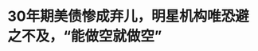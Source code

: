 <!DOCTYPE html>
<html lang="zh-CN">

<head>
    
<title>30年期美债惨成弃儿，明星机构唯恐避之不及，“能做空就做空”_腾讯新闻</title>
<meta name="keywords" content="美国_财经,美债,美国经济,长期债券,美国财政部,做空,美国政府,债务">
<meta name="description" content="媒体报道，由于担忧美国不断膨胀的联邦预算赤字和债务负担，由“新债王”冈拉克（Jeffrey Gundlach）领导的DoubleLine Capital，与PIMCO（太平洋投资管理公司）和TCW集团等多家机构，正在避开期限最长的美国国债，转而选择短期债券。因为短期债券的利率风险较低，同时也能提供不错的收益。这种组合调整在今年效果显著。随着...">
<meta name="author" content="腾讯网">
<meta name="copyright" content="Copyright 1998 - 2025 Tencent. All Rights Reserved">
<meta property="og:type" content="news" />

<meta property="og:title" content="30年期美债惨成弃儿，明星机构唯恐避之不及，“能做空就做空”_腾讯新闻" />
<meta property="og:description" content="媒体报道，由于担忧美国不断膨胀的联邦预算赤字和债务负担，由“新债王”冈拉克（Jeffrey Gundlach）领导的DoubleLine Capital，与PIMCO（太平洋投资管理公司）和TCW集团等多家机构，正在避开期限最长的美国国债，转而选择短期债券。因为短期债券的利率风险较低，同时也能提供不错的收益。这种组合调整在今年效果显著。随着..." />
<meta property="og:url" content="https://news.qq.com/rain/a/20250603A015NV00" />
<meta property="og:image" content="https://inews.gtimg.com/news_ls/OAA8LyqaVqutvN7HMs9WdDsvrkfclId-FrT_D-zPF6otcAA_640330/0" />
<meta property="article:author" content="华尔街见闻" />
<meta property="article:published_time" content="2025-06-03 03:02:08" />
<meta property="category" content="finance" />

<meta name="baidu-site-verification" content="jJeIJ5X7pP" />
    <meta charset="utf-8" />
<meta http-equiv="X-UA-Compatible" content="IE=Edge" />
<meta name="viewport" content="width=device-width, initial-scale=1, shrink-to-fit=no" />
<link rel="dns-prefetch" href="mat1.gtimg.com">
<link rel="dns-prefetch" href="i.news.qq.com">
<link rel="shortcut icon" href="https://mat1.gtimg.com/qqcdn/qqindex2021/favicon.ico">
<script nomodule="true" src="https://mat1.gtimg.com/qqcdn/qqindex2021/common-static/20240515201444/core3-37-1.min.js"></script>
<script>
  try {
    if (!window.IntersectionObserver) {
      var observerScript = document.createElement('script');
      observerScript.src = "https://mat1.gtimg.com/qqcdn/qqindex2021/common-static/20241024141058/intersection-observer-polyfill.js";
      document.head.appendChild(observerScript);
    }
  } catch (error) {}
</script>

<script>
  try {
    if (!Element.prototype.scrollTo) {
      var scrollScript = document.createElement('script');
      scrollScript.src = "https://mat1.gtimg.com/qqcdn/qqindex2021/common-static/20241025153001/scroll-behavior-polyfill.js";
      document.head.appendChild(scrollScript);
    }
  } catch (error) {}
</script>
<script>
  try {
    if ('scrollRestoration' in window.history) {
      window.history.scrollRestoration = 'manual';
    }
    window.isPcClient = Boolean(window.electron) && (
      window.navigator.userAgent.indexOf('pc-client') > 0 ||
      window.navigator.userAgent.indexOf('TencentNews') > 0
    );
  } catch {}
</script>
<script>
  try {
    if (window.isPcClient) {
      var bodyStyle = document.createElement('style');
      bodyStyle.innerText = 'body{ zoom: 0.95 }';
      document.head.appendChild(bodyStyle);
    }
  } catch {}
</script>
<script>
  window.DATA = {"url":"https://view.inews.qq.com/a/20250603A015NV00","article_id":"20250603A015NV00","article_type":"0","title":"30年期美债惨成弃儿，明星机构唯恐避之不及，“能做空就做空”","desc":"媒体报道，由于担忧美国不断膨胀的联邦预算赤字和债务负担，由“新债王”冈拉克（Jeffrey Gundlach）领导的DoubleLine Capital，与PIMCO（太平洋投资管理公司）和TCW集团等多家机构，正在避开期限最长的美国国债，转而选择短期债券。因为短期债券的利率风险较低，同时也能提供不错的收益。这种组合调整在今年效果显著。随着...","iNewsRecommendLevel":1,"abstract":"媒体报道，由于担忧美国不断膨胀的联邦预算赤字和债务负担，由“新债王”冈拉克（Jeffrey Gundlach）领导的DoubleLine Capital，与PIMCO（太平洋投资管理公司）和TCW集团等多家机构，正在避开期限最长的美国国债，转而选择短期债券。因为短期债券的利率风险较低，同时也能提供不错的收益。这种组合调整在今年效果显著。随着...","catalog1":"finance","ad_channel_sign":"finance","introduction":"","media":"华尔街见闻","media_id":"1355","pubtime":"2025-06-03 03:02:08","comment_id":"8416914193","political":0,"cmsId":"20250603A015NV00","cms_id":"20250603A015NV00","closeAllAd":0,"closeAllFavorite":false,"originContent":{"directory":{"ai_list":null,"enable":1,"list":[{"desc":"“我们能做空的就做空”","link":"HPOS_0","sub_list":null},{"desc":"美财政部：保持稳定拍卖计划","link":"HPOS_1","sub_list":null},{"desc":"部分投资者“趁跌买入” 但机构态度谨慎","link":"HPOS_2","sub_list":null},{"desc":"20年期、30年期美债收益率短暂倒挂","link":"HPOS_3","sub_list":null}]},"key_points_show":["由于担忧美国联邦预算赤字和债务负担，多家机构如DoubleLine Capital、PIMCO和TCW集团避开期限最长的美国国债，转而选择短期债券。","今年以来，30年期美债表现尤为疲软，收益率不断上升，而2年期、5年期和10年期的收益率却在下降。","美国财政部发言人表示，各期限美债的拍卖需求都很强劲，美国政府将继续遵循“定期和可预测”的债务发行政策。","然而，部分投资者认为30年期美债的收益率溢价仍不够高，希望进一步上升才愿意入场。","与此同时，20年期和30年期美债收益率短暂倒挂，引发对长期国债市场前景的担忧。"],"text":"\u003cdiv class=\"rich_media_content\"\u003e\u003cp\u003e媒体报道，由于担忧美国不断膨胀的联邦预算赤字和债务负担，由“新债王”冈拉克（Jeffrey Gundlach）领导的DoubleLine Capital，与PIMCO（太平洋投资管理公司）和TCW集团等多家机构，正在避开期限最长的美国国债，转而选择短期债券。因为短期债券的利率风险较低，同时也能提供不错的收益。\u003c!--MID_AD_0--\u003e\u003c!--EOP_0--\u003e\u003c/p\u003e\u003c!--MID_ARTICLE_AD_0--\u003e\u003c!--PARAGRAPH_0--\u003e\u003cp\u003e这种组合调整在今年效果显著。随着美国政府支出的增加，市场对长期债券的信心下降，这一趋势不只出现在美国，也出现在日本和英国。上个月，美国还失去了来自\u003c!--SECURE_LINK_BEGIN_0--\u003e穆迪\u003c!--SECURE_LINK_END_0--\u003e评级的最高信用评分。\u003c/p\u003e\u003cp\u003e今年以来，30年期美债表现尤为疲软，收益率不断上升，而2年期、5年期和10年期的收益率却在下降。\u003c/p\u003e\u003cp\u003e\u003cstrong\u003e分析认为，这种背离情况非常罕见，上一次全年出现还是在2001年，这种情况显示，投资者要求获得更高的补偿，才愿意把钱借给美国政府这么长时间。由于抛售严重，市场甚至开始猜测美国财政部可能会减少或暂停30年期美债发行。\u003c/strong\u003e\u003c/p\u003e\u003ch2\u003e\u003c!--HPOS_0--\u003e“我们能做空的就做空”\u003c/h2\u003e\u003cp\u003eDoubleLine的投资组合经理坎贝尔（Bill Campbell）表示：\u003c/p\u003e\u003cblockquote\u003e\u003cp\u003e“我们能做空的地方就做空，我们在做‘陡峭化’交易。”\u003c/p\u003e\u003cp\u003e“但在那些只能做多的策略中，我们基本就是不买，转向配置收益率曲线中段的债券。”\u003c/p\u003e\u003c/blockquote\u003e\u003cp\u003e根据该公司数据，截至3月，DoubleLine管理的资产约为930亿美元。\u003c/p\u003e\u003cp\u003e美国财政部一直在努力保持债务发行计划的稳定，因此华尔街关于减少30年期债券拍卖的讨论变得非常不寻常。\u003c/p\u003e\u003cp\u003e\u003c!--SECURE_LINK_BEGIN_1--\u003e摩根大通\u003c!--SECURE_LINK_END_1--\u003e资产管理的全球固定收益主管米歇尔（Bob Michele）上周表示，长期美债现在的交易情况已经不像华尔街一贯认为的“无风险资产”。他认为，美国财政部真的有可能减少或取消30年期美债的发行。\u003c/p\u003e\u003cp\u003eTD策略师在上周的一份报告中表示，美国财政部最早可能会在8月的再融资公告中暗示缩减长期债券的发行。\u003c/p\u003e\u003ch2\u003e\u003c!--HPOS_1--\u003e美财政部：保持稳定拍卖计划\u003c/h2\u003e\u003cp\u003e美国财政部一位发言人则表示，各期限美债的拍卖需求都很强劲，美国政府将继续遵循“定期和可预测”的债务发行政策。在4月30日的声明中，美国财政部承诺在“未来几个季度内”维持包括长期债券在内的拍卖规模不变。\u003c/p\u003e\u003cp\u003e自1月上任以来，美国财政部长贝森特（Scott Bessent）多次表示，他有信心在他的任期内债市将回暖，尤其是10年期基准收益率将回落。他说，自己正在推进控制赤字和刺激增长的计划，这些措施将有助于美国的债务负担变得更可控，也会提振对美债的需求。他还表示，白宫正推动放松银行购买美债的监管，这可能进一步带来新增需求。\u003c!--MID_AD_1--\u003e\u003c!--EOP_1--\u003e\u003c/p\u003e\u003c!--MID_ARTICLE_AD_1--\u003e\u003c!--PARAGRAPH_1--\u003e\u003cp\u003e下一次30年期国债拍卖将于6月12日举行，分析认为，这将成为一个关键测试。日本上个月的拍卖向市场传递了不安信号。一批40年期日本国债的认购为去年7月以来最弱，这也让当地官员面临更大压力，可能减少该类长期债券的发行。\u003c/p\u003e\u003cp\u003e特朗普的关税政策引发了通胀担忧，在他上任不久就导致了长期美债的表现不佳。美联储官员表示，他们预计这些关税会拖累经济增长，并推高通胀。最近，穆迪的信用评级下调又把焦点拉回财政前景，还有美国国会正在讨论的税改法案，根据“负责任联邦预算委员会”的估算，该法案将在未来10年让赤字增加约3.3万亿美元。\u003c!--MID_AD_2--\u003e\u003c!--EOP_2--\u003e\u003c/p\u003e\u003c!--MID_ARTICLE_AD_2--\u003e\u003c!--PARAGRAPH_2--\u003e\u003cp\u003e投资者担心美国政府将不得不增加发债以弥补赤字，这也推动30年期美债收益率在上个月达到5.15%，接近2007年以来的高点。同时，30年期与5年期美债的收益率利差突破1个百分点，为2021年以来首次。\u003c/p\u003e\u003ch2\u003e\u003c!--HPOS_2--\u003e部分投资者“趁跌买入” 但机构态度谨慎\u003c/h2\u003e\u003cp\u003e当长期美债价格大跌时，一些交易者看到了机会。5月底，有资金大量流入跟踪30年期美债的ETF产品，在收益率从高位回落后获得了回报。\u003c/p\u003e\u003cp\u003e不过，财政状况的不确定性是PIMCO在去年底开始对30年期美债持谨慎态度的原因，而现在他们仍然低配这一期限的美债。\u003c/p\u003e\u003cp\u003ePIMCO核心策略首席投资官米塔尔（Mohit Mittal）表示，目前公司更青睐收益率曲线中5年到10年期限的美债，同时也在关注非美国债券。\u003c/p\u003e\u003cblockquote\u003e\u003cp\u003e“如果债市真的反弹，在我们看来，主要会由5年到10年期带动。长期债券的作用可能会小一些。”\u003c/p\u003e\u003c/blockquote\u003e\u003cp\u003e上周的拍卖结果也验证了这一看法。2年期、5年期和7年期美债的销售情况都不错。而上个月的30年期美债拍卖则稍微逊于预期。\u003c/p\u003e\u003cp\u003e展望未来，投资者认为，如果新的预算协议在2026年前刺激经济和通胀，同时美国债务总额也将继续上升，长债市场将面临更大风险。根据美国国会预算办公室的预测，到2035年，美国债务与\u003c!--VERTICAL_CARD_BEGIN_0--\u003eGDP\u003c!--VERTICAL_CARD_END_0--\u003e的比率将升至118%，超过1946年创下的106%的历史高点。\u003c!--MID_AD_3--\u003e\u003c!--EOP_3--\u003e\u003c/p\u003e\u003c!--MID_ARTICLE_AD_3--\u003e\u003c!--PARAGRAPH_3--\u003e\u003cp\u003e在这种背景下，一些资产管理人希望30年期国债的收益率溢价能更高一些，才愿意入场。例如，目前30年期国债对10年期的利差大致处于长期平均水平，即约0.5个百分点。\u003c/p\u003e\u003cp\u003e但对于TCW全球利率联席主管帕顿（Jamie Patton）来说，这个利差还不够吸引她买入长期国债。她表示，目前公司超配的是2年和5年期国债，并预计收益率曲线还会进一步变陡。\u003c/p\u003e\u003cblockquote\u003e\u003cp\u003e“我们不会因为30年期收益率到了5%就买。我们看的是整个收益率曲线，这个位置其实还算贵。”\u003c/p\u003e\u003c/blockquote\u003e\u003ch2\u003e\u003c!--HPOS_3--\u003e20年期、30年期美债收益率短暂倒挂\u003c/h2\u003e\u003cp\u003e在周一早上短暂的一刻，20年期美国国债的收益率一度出现近四年来最大幅度的倒挂，短暂低于30年期美债不到1个基点。\u003c/p\u003e\u003cp\u003e到了纽约中午时分，20年期美债收益率上涨了大约5个基点，回到约4.99%左右，与30年期美债的收益率几乎持平。分析认为，此前的这种变化，是过去几个月更广泛的收益率曲线“陡峭化”趋势的一部分。由于投资者更倾向于持有期限较短的债券，因此对长期债务要求更高的回报，使得20年期美债在一定程度上比30年期更具吸引力。\u003c!--MID_AD_4--\u003e\u003c!--EOP_4--\u003e\u003c/p\u003e\u003c!--MID_ARTICLE_AD_4--\u003e\u003c!--PARAGRAPH_4--\u003e\u003cp\u003eTD证券美国利率主管根纳季·戈德堡（Gennadiy Goldberg）表示：\u003c/p\u003e\u003cblockquote\u003e\u003cp\u003e“这很可能是长期国债表现不佳的结果，其原因在于期限溢价上升，以及市场预期外国投资者正在退出。”\u003c/p\u003e\u003c/blockquote\u003e\u003cp\u003e自五年前美国政府恢复发行20年期美债以来，该期限一直被认为是“最不受欢迎的美债”。此前，美国财政部曾在三十多年前停止发行这一期限。\u003c/p\u003e\u003cp\u003e为缓解压力，美国财政部已将20年期国债的季度发行规模从2021年峰值时的750亿美元下调至现在的420亿美元。\u003c/p\u003e\u003cp\u003e尽管如此，是否应该继续发行20年期国债的问题仍存在争议。特朗普政府第一任期内重新推出该品种的前财政部长姆努钦（Steven Mnuchin）在去年表示，应该停止发行20年期国债，以减少纳税人的成本，因为这种债券的发行成本相对较高。\u003c/p\u003e\u003cdiv powered-by=\"qqnews_ex-editor\"\u003e\u003c/div\u003e\u003cstyle\u003e.rich_media_content{--news-tabel-th-night-color: #444444;--news-font-day-color: #333;--news-font-night-color: #d9d9d9;--news-bottom-distance: 22px}.rich_media_content p:not([data-exeditor-arbitrary-box=image-box]){letter-spacing:.5px;line-height:30px;margin-bottom:var(--news-bottom-distance);word-wrap:break-word}.rich_media_content{color:var(--news-font-day-color);font-size:18px}@media(prefers-color-scheme:dark){body:not([data-weui-theme=light]):not([dark-mode-disable=true]) .rich_media_content p:not([data-exeditor-arbitrary-box=image-box]){letter-spacing:.5px;line-height:30px;margin-bottom:var(--news-bottom-distance);word-wrap:break-word}body:not([data-weui-theme=light]):not([dark-mode-disable=true]) .rich_media_content{color:var(--news-font-night-color)}}.data_color_scheme_dark .rich_media_content p:not([data-exeditor-arbitrary-box=image-box]){letter-spacing:.5px;line-height:30px;margin-bottom:var(--news-bottom-distance);word-wrap:break-word}.data_color_scheme_dark .rich_media_content{color:var(--news-font-night-color)}.data_color_scheme_dark .rich_media_content{font-size:18px}.rich_media_content p[data-exeditor-arbitrary-box=image-box]{margin-bottom:11px}.rich_media_content\u003ediv:not(.qnt-video),.rich_media_content\u003esection{margin-bottom:var(--news-bottom-distance)}.rich_media_content hr{margin-bottom:var(--news-bottom-distance)}.rich_media_content .link_list{margin:0;margin-top:20px;min-height:0!important}.rich_media_content blockquote{background:#f9f9f9;border-left:6px solid #ccc;margin:1.5em 10px;padding:.5em 10px}.rich_media_content blockquote p{margin-bottom:0!important}.data_color_scheme_dark .rich_media_content blockquote{background:#323232}@media(prefers-color-scheme:dark){body:not([data-weui-theme=light]):not([dark-mode-disable=true]) .rich_media_content blockquote{background:#323232}}.rich_media_content ol[data-ex-list]{--ol-start: 1;--ol-list-style-type: decimal;list-style-type:none;counter-reset:olCounter calc(var(--ol-start,1) - 1);position:relative}.rich_media_content ol[data-ex-list]\u003eli\u003e:first-child::before{content:counter(olCounter,var(--ol-list-style-type)) '. ';counter-increment:olCounter;font-variant-numeric:tabular-nums;display:inline-block}.rich_media_content ul[data-ex-list]{--ul-list-style-type: circle;list-style-type:none;position:relative}.rich_media_content ul[data-ex-list].nonUnicode-list-style-type\u003eli\u003e:first-child::before{content:var(--ul-list-style-type) ' ';font-variant-numeric:tabular-nums;display:inline-block;transform:scale(0.5)}.rich_media_content ul[data-ex-list].unicode-list-style-type\u003eli\u003e:first-child::before{content:var(--ul-list-style-type) ' ';font-variant-numeric:tabular-nums;display:inline-block;transform:scale(0.8)}.rich_media_content ol:not([data-ex-list]){padding-left:revert}.rich_media_content ul:not([data-ex-list]){padding-left:revert}.rich_media_content table{display:table;border-collapse:collapse;margin-bottom:var(--news-bottom-distance)}.rich_media_content table th,.rich_media_content table td{word-wrap:break-word;border:1px solid #ddd;white-space:nowrap;padding:2px 5px}.rich_media_content table th{font-weight:700;background-color:#f0f0f0;text-align:left}.rich_media_content table p{margin-bottom:0!important}.data_color_scheme_dark .rich_media_content table th{background:var(--news-tabel-th-night-color)}@media(prefers-color-scheme:dark){body:not([data-weui-theme=light]):not([dark-mode-disable=true]) .rich_media_content table th{background:var(--news-tabel-th-night-color)}}.rich_media_content .qqnews_image_desc,.rich_media_content p[type=om-image-desc]{line-height:20px!important;text-align:center!important;font-size:14px!important;color:#666!important}.rich_media_content div[data-exeditor-arbitrary-box=wrap]:not([data-exeditor-arbitrary-box-special-style]){max-width:100%}.rich_media_content .qqnews-content{--wmfont: 0;--wmcolor: transparent;font-size:var(--wmfont);color:var(--wmcolor);line-height:var(--wmfont)!important;margin-bottom:var(--wmfont)!important}.rich_media_content .qqnews_sign_emphasis{background:#f7f7f7}.rich_media_content .qqnews_sign_emphasis ol{word-wrap:break-word;border:none;color:#5c5c5c;line-height:28px;list-style:none;margin:14px 0 6px;padding:16px 15px 4px}.rich_media_content .qqnews_sign_emphasis p{margin-bottom:12px!important}.rich_media_content .qqnews_sign_emphasis ol\u003eli\u003ep{padding-left:30px}.rich_media_content .qqnews_sign_emphasis ol\u003eli{list-style:none}.rich_media_content .qqnews_sign_emphasis ol\u003eli\u003ep:first-child::before{margin-left:-30px;content:counter(olCounter,decimal) ''!important;counter-increment:olCounter!important;font-variant-numeric:tabular-nums!important;background:#37f;border-radius:2px;color:#fff;font-size:15px;font-style:normal;text-align:center;line-height:18px;width:18px;height:18px;margin-right:12px;position:relative;top:-1px}.data_color_scheme_dark .rich_media_content .qqnews_sign_emphasis{background:#262626}.data_color_scheme_dark .rich_media_content .qqnews_sign_emphasis ol\u003eli\u003ep{color:#a9a9a9}@media(prefers-color-scheme:dark){body:not([data-weui-theme=light]):not([dark-mode-disable=true]) .rich_media_content .qqnews_sign_emphasis{background:#262626}body:not([data-weui-theme=light]):not([dark-mode-disable=true]) .rich_media_content .qqnews_sign_emphasis ol\u003eli\u003ep{color:#a9a9a9}}.rich_media_content h1,.rich_media_content h2,.rich_media_content h3,.rich_media_content h4,.rich_media_content h5,.rich_media_content h6{margin-bottom:var(--news-bottom-distance);font-weight:700}.rich_media_content h1{font-size:20px}.rich_media_content h2,.rich_media_content h3{font-size:19px}.rich_media_content h4,.rich_media_content h5,.rich_media_content h6{font-size:18px}.rich_media_content li:empty{display:none}.rich_media_content ul,.rich_media_content ol{margin-bottom:var(--news-bottom-distance)}.rich_media_content div\u003ep:only-child{margin-bottom:0!important}.rich_media_content .cms-cke-widget-title-wrap p{margin-bottom:0!important}\u003c/style\u003e\u003c/div\u003e","version":"v2"},"originAttribute":{"SECURE_LINK_BEGIN_0":{"cms_orig_info":{"desc":"穆迪","trust_level":1,"type":"huaci_stock","url":"https://wzq.tenpay.com/mm/detail?type=3\u0026scode=MCO.N\u0026stat_data=Ozm00p000n006"},"desc":"穆迪","trust_level":1,"type":"huaci_stock","url":"https://wzq.tenpay.com/mm/detail?type=3\u0026scode=MCO.N\u0026stat_data=Ozm00p000n006"},"SECURE_LINK_BEGIN_1":{"cms_orig_info":{"desc":"摩根大通","trust_level":1,"type":"huaci_stock","url":"https://wzq.tenpay.com/mm/detail?type=3\u0026scode=JPM.N\u0026stat_data=Ozm00p000n006"},"desc":"摩根大通","trust_level":1,"type":"huaci_stock","url":"https://wzq.tenpay.com/mm/detail?type=3\u0026scode=JPM.N\u0026stat_data=Ozm00p000n006"},"SECURE_LINK_END_0":{"trust_level":1},"SECURE_LINK_END_1":{"trust_level":1},"VERTICAL_CARD_BEGIN_0":{"a_version":"21_android_7.4.57","desc":"GDP","detail_url":"qqnews://article_9528?act=ai_chat\u0026vertical_card_type=ai\u0026vertical_card_desc=GDP\u0026a_version=21_android_7.4.57\u0026i_version=11.0_qqnews_7.4.70","i_version":"11.0_qqnews_7.4.70","previous_context":"美债拍卖则稍微逊于预期。展望未来，投资者认为，如果新的预算协议在2026年前刺激经济和通胀，同时美国债务总额也将继续上升，长债市场将面临更大风险。根据美国国会预算办公室的预测，到2035年，美国债务与","subsequent_context":"的比率将升至118%，超过1946年创下的106%的历史高点。在这种背景下，一些资产管理人希望30年期国债的收益率溢价能更高一些，才愿意入场。例如，目前30年期国债对10年期的利差大致处于长期平均水平","type":"ai","url":"qqnews://article_9528?act=ai_chat\u0026vertical_card_type=ai\u0026vertical_card_desc=GDP\u0026jumpinfo=%7B%22scene%22%3A%22algo_scribe_words%22%2C%22sentence%22%3A%22GDP%22%2C%22sentenceContext%22%3A%22%E7%BE%8E%E5%80%BA%E6%8B%8D%E5%8D%96%E5%88%99%E7%A8%8D%E5%BE%AE%E9%80%8A%E4%BA%8E%E9%A2%84%E6%9C%9F%E3%80%82%E5%B1%95%E6%9C%9B%E6%9C%AA%E6%9D%A5%EF%BC%8C%E6%8A%95%E8%B5%84%E8%80%85%E8%AE%A4%E4%B8%BA%EF%BC%8C%E5%A6%82%E6%9E%9C%E6%96%B0%E7%9A%84%E9%A2%84%E7%AE%97%E5%8D%8F%E8%AE%AE%E5%9C%A82026%E5%B9%B4%E5%89%8D%E5%88%BA%E6%BF%80%E7%BB%8F%E6%B5%8E%E5%92%8C%E9%80%9A%E8%83%80%EF%BC%8C%E5%90%8C%E6%97%B6%E7%BE%8E%E5%9B%BD%E5%80%BA%E5%8A%A1%E6%80%BB%E9%A2%9D%E4%B9%9F%E5%B0%86%E7%BB%A7%E7%BB%AD%E4%B8%8A%E5%8D%87%EF%BC%8C%E9%95%BF%E5%80%BA%E5%B8%82%E5%9C%BA%E5%B0%86%E9%9D%A2%E4%B8%B4%E6%9B%B4%E5%A4%A7%E9%A3%8E%E9%99%A9%E3%80%82%E6%A0%B9%E6%8D%AE%E7%BE%8E%E5%9B%BD%E5%9B%BD%E4%BC%9A%E9%A2%84%E7%AE%97%E5%8A%9E%E5%85%AC%E5%AE%A4%E7%9A%84%E9%A2%84%E6%B5%8B%EF%BC%8C%E5%88%B02035%E5%B9%B4%EF%BC%8C%E7%BE%8E%E5%9B%BD%E5%80%BA%E5%8A%A1%E4%B8%8E%7BGDP%7D%E7%9A%84%E6%AF%94%E7%8E%87%E5%B0%86%E5%8D%87%E8%87%B3118%25%EF%BC%8C%E8%B6%85%E8%BF%871946%E5%B9%B4%E5%88%9B%E4%B8%8B%E7%9A%84106%25%E7%9A%84%E5%8E%86%E5%8F%B2%E9%AB%98%E7%82%B9%E3%80%82%E5%9C%A8%E8%BF%99%E7%A7%8D%E8%83%8C%E6%99%AF%E4%B8%8B%EF%BC%8C%E4%B8%80%E4%BA%9B%E8%B5%84%E4%BA%A7%E7%AE%A1%E7%90%86%E4%BA%BA%E5%B8%8C%E6%9C%9B30%E5%B9%B4%E6%9C%9F%E5%9B%BD%E5%80%BA%E7%9A%84%E6%94%B6%E7%9B%8A%E7%8E%87%E6%BA%A2%E4%BB%B7%E8%83%BD%E6%9B%B4%E9%AB%98%E4%B8%80%E4%BA%9B%EF%BC%8C%E6%89%8D%E6%84%BF%E6%84%8F%E5%85%A5%E5%9C%BA%E3%80%82%E4%BE%8B%E5%A6%82%EF%BC%8C%E7%9B%AE%E5%89%8D30%E5%B9%B4%E6%9C%9F%E5%9B%BD%E5%80%BA%E5%AF%B910%E5%B9%B4%E6%9C%9F%E7%9A%84%E5%88%A9%E5%B7%AE%E5%A4%A7%E8%87%B4%E5%A4%84%E4%BA%8E%E9%95%BF%E6%9C%9F%E5%B9%B3%E5%9D%87%E6%B0%B4%E5%B9%B3%22%2C%22source%22%3A%22article_sharepage_scribewords%22%7D","urls":{"qqcom":{"pc_url":"qqnews://article_9528?act=ai_chat\u0026vertical_card_type=ai\u0026vertical_card_desc=GDP\u0026jumpinfo=%7B%22scene%22%3A%22algo_scribe_words%22%2C%22sentence%22%3A%22GDP%22%2C%22sentenceContext%22%3A%22%E7%BE%8E%E5%80%BA%E6%8B%8D%E5%8D%96%E5%88%99%E7%A8%8D%E5%BE%AE%E9%80%8A%E4%BA%8E%E9%A2%84%E6%9C%9F%E3%80%82%E5%B1%95%E6%9C%9B%E6%9C%AA%E6%9D%A5%EF%BC%8C%E6%8A%95%E8%B5%84%E8%80%85%E8%AE%A4%E4%B8%BA%EF%BC%8C%E5%A6%82%E6%9E%9C%E6%96%B0%E7%9A%84%E9%A2%84%E7%AE%97%E5%8D%8F%E8%AE%AE%E5%9C%A82026%E5%B9%B4%E5%89%8D%E5%88%BA%E6%BF%80%E7%BB%8F%E6%B5%8E%E5%92%8C%E9%80%9A%E8%83%80%EF%BC%8C%E5%90%8C%E6%97%B6%E7%BE%8E%E5%9B%BD%E5%80%BA%E5%8A%A1%E6%80%BB%E9%A2%9D%E4%B9%9F%E5%B0%86%E7%BB%A7%E7%BB%AD%E4%B8%8A%E5%8D%87%EF%BC%8C%E9%95%BF%E5%80%BA%E5%B8%82%E5%9C%BA%E5%B0%86%E9%9D%A2%E4%B8%B4%E6%9B%B4%E5%A4%A7%E9%A3%8E%E9%99%A9%E3%80%82%E6%A0%B9%E6%8D%AE%E7%BE%8E%E5%9B%BD%E5%9B%BD%E4%BC%9A%E9%A2%84%E7%AE%97%E5%8A%9E%E5%85%AC%E5%AE%A4%E7%9A%84%E9%A2%84%E6%B5%8B%EF%BC%8C%E5%88%B02035%E5%B9%B4%EF%BC%8C%E7%BE%8E%E5%9B%BD%E5%80%BA%E5%8A%A1%E4%B8%8E%7BGDP%7D%E7%9A%84%E6%AF%94%E7%8E%87%E5%B0%86%E5%8D%87%E8%87%B3118%25%EF%BC%8C%E8%B6%85%E8%BF%871946%E5%B9%B4%E5%88%9B%E4%B8%8B%E7%9A%84106%25%E7%9A%84%E5%8E%86%E5%8F%B2%E9%AB%98%E7%82%B9%E3%80%82%E5%9C%A8%E8%BF%99%E7%A7%8D%E8%83%8C%E6%99%AF%E4%B8%8B%EF%BC%8C%E4%B8%80%E4%BA%9B%E8%B5%84%E4%BA%A7%E7%AE%A1%E7%90%86%E4%BA%BA%E5%B8%8C%E6%9C%9B30%E5%B9%B4%E6%9C%9F%E5%9B%BD%E5%80%BA%E7%9A%84%E6%94%B6%E7%9B%8A%E7%8E%87%E6%BA%A2%E4%BB%B7%E8%83%BD%E6%9B%B4%E9%AB%98%E4%B8%80%E4%BA%9B%EF%BC%8C%E6%89%8D%E6%84%BF%E6%84%8F%E5%85%A5%E5%9C%BA%E3%80%82%E4%BE%8B%E5%A6%82%EF%BC%8C%E7%9B%AE%E5%89%8D30%E5%B9%B4%E6%9C%9F%E5%9B%BD%E5%80%BA%E5%AF%B910%E5%B9%B4%E6%9C%9F%E7%9A%84%E5%88%A9%E5%B7%AE%E5%A4%A7%E8%87%B4%E5%A4%84%E4%BA%8E%E9%95%BF%E6%9C%9F%E5%B9%B3%E5%9D%87%E6%B0%B4%E5%B9%B3%22%2C%22source%22%3A%22article_sharepage_scribewords%22%7D"},"web":{"h5_url":"qqnews://article_9528?act=ai_chat\u0026vertical_card_type=ai\u0026vertical_card_desc=GDP\u0026jumpinfo=%7B%22scene%22%3A%22algo_scribe_words%22%2C%22sentence%22%3A%22GDP%22%2C%22sentenceContext%22%3A%22%E7%BE%8E%E5%80%BA%E6%8B%8D%E5%8D%96%E5%88%99%E7%A8%8D%E5%BE%AE%E9%80%8A%E4%BA%8E%E9%A2%84%E6%9C%9F%E3%80%82%E5%B1%95%E6%9C%9B%E6%9C%AA%E6%9D%A5%EF%BC%8C%E6%8A%95%E8%B5%84%E8%80%85%E8%AE%A4%E4%B8%BA%EF%BC%8C%E5%A6%82%E6%9E%9C%E6%96%B0%E7%9A%84%E9%A2%84%E7%AE%97%E5%8D%8F%E8%AE%AE%E5%9C%A82026%E5%B9%B4%E5%89%8D%E5%88%BA%E6%BF%80%E7%BB%8F%E6%B5%8E%E5%92%8C%E9%80%9A%E8%83%80%EF%BC%8C%E5%90%8C%E6%97%B6%E7%BE%8E%E5%9B%BD%E5%80%BA%E5%8A%A1%E6%80%BB%E9%A2%9D%E4%B9%9F%E5%B0%86%E7%BB%A7%E7%BB%AD%E4%B8%8A%E5%8D%87%EF%BC%8C%E9%95%BF%E5%80%BA%E5%B8%82%E5%9C%BA%E5%B0%86%E9%9D%A2%E4%B8%B4%E6%9B%B4%E5%A4%A7%E9%A3%8E%E9%99%A9%E3%80%82%E6%A0%B9%E6%8D%AE%E7%BE%8E%E5%9B%BD%E5%9B%BD%E4%BC%9A%E9%A2%84%E7%AE%97%E5%8A%9E%E5%85%AC%E5%AE%A4%E7%9A%84%E9%A2%84%E6%B5%8B%EF%BC%8C%E5%88%B02035%E5%B9%B4%EF%BC%8C%E7%BE%8E%E5%9B%BD%E5%80%BA%E5%8A%A1%E4%B8%8E%7BGDP%7D%E7%9A%84%E6%AF%94%E7%8E%87%E5%B0%86%E5%8D%87%E8%87%B3118%25%EF%BC%8C%E8%B6%85%E8%BF%871946%E5%B9%B4%E5%88%9B%E4%B8%8B%E7%9A%84106%25%E7%9A%84%E5%8E%86%E5%8F%B2%E9%AB%98%E7%82%B9%E3%80%82%E5%9C%A8%E8%BF%99%E7%A7%8D%E8%83%8C%E6%99%AF%E4%B8%8B%EF%BC%8C%E4%B8%80%E4%BA%9B%E8%B5%84%E4%BA%A7%E7%AE%A1%E7%90%86%E4%BA%BA%E5%B8%8C%E6%9C%9B30%E5%B9%B4%E6%9C%9F%E5%9B%BD%E5%80%BA%E7%9A%84%E6%94%B6%E7%9B%8A%E7%8E%87%E6%BA%A2%E4%BB%B7%E8%83%BD%E6%9B%B4%E9%AB%98%E4%B8%80%E4%BA%9B%EF%BC%8C%E6%89%8D%E6%84%BF%E6%84%8F%E5%85%A5%E5%9C%BA%E3%80%82%E4%BE%8B%E5%A6%82%EF%BC%8C%E7%9B%AE%E5%89%8D30%E5%B9%B4%E6%9C%9F%E5%9B%BD%E5%80%BA%E5%AF%B910%E5%B9%B4%E6%9C%9F%E7%9A%84%E5%88%A9%E5%B7%AE%E5%A4%A7%E8%87%B4%E5%A4%84%E4%BA%8E%E9%95%BF%E6%9C%9F%E5%B9%B3%E5%9D%87%E6%B0%B4%E5%B9%B3%22%2C%22source%22%3A%22article_sharepage_scribewords%22%7D"}}},"VERTICAL_CARD_END_0":{"show_type":"6"}},"selfDeclare":{},"userAddress":"上海","card":{"chlid":"1355","chlname":"华尔街见闻","desc":"全球视野、专业快速  \n对金融和重要商业信息的专业梳理走在行业前列","icon":"https://inews.gtimg.com/newsapp_ls/0/13987899414_200200/0","msgEntry":1,"uin":"ecabda1b71241eb3d0","update_frequency":"0","vip_desc":"华尔街见闻官方账号","vip_icon_night":"http://inews.gtimg.com/newsapp_ls/0/14876052067/0","vip_place":"left","vip_type":"30012","vip_icon":"http://inews.gtimg.com/newsapp_ls/0/14876051701/0","vip_type_new":"30012","suid":"8QMf2HZV5I0a","liveInfo":{"roomID":"1367338525","roomStatus":"2","cms_id":"PLV2025040700800300","article_type":"575"},"cpLevel":1},"interationCount":{"like":3,"collect":3,"share":6},"payment_info":{},"article_is_pay":false,"payment_column_info_v1":{"is_column_pay":false,"read_count_all":0},"tag_info_item":null,"contentWordsNum":2359,"extraProperty":{"FeedbackDetailDisableInsert":0,"zanSkinType":""},"relateWelfare":{},"aiSwitch":true,"isOversize":false,"videoArr":[]};
</script>
<script>
  window.channelInfo = {"channelConfig":{"channelNav":[{"_auto_id":"1","active_alien_img":"","alien_img":"","channel_id":"news_news_home","is_local":"0","link":"https://www.qq.com","name_cn":"首页","name_en":"home"},{"_auto_id":"2","active_alien_img":"","alien_img":"","channel_id":"news_news_top","is_local":"0","link":"","name_cn":"要闻","name_en":"news"},{"_auto_id":"4","active_alien_img":"","alien_img":"","channel_id":"news_news_bj","is_local":"1","link":"","name_cn":"北京","name_en":"bj"},{"_auto_id":"5","active_alien_img":"","alien_img":"","channel_id":"news_news_finance","is_local":"0","link":"","name_cn":"财经","name_en":"finance"},{"_auto_id":"6","active_alien_img":"","alien_img":"","channel_id":"news_news_tech","is_local":"0","link":"","name_cn":"科技","name_en":"tech"},{"_auto_id":"7","active_alien_img":"","alien_img":"","channel_id":"tv","is_local":"0","link":"https://v.qq.com/channel/tv/?ptag=qqnews","name_cn":"电视剧","name_en":"tv"},{"_auto_id":"8","active_alien_img":"","alien_img":"","channel_id":"news_news_qa","is_local":"0","link":"","name_cn":"热问","name_en":"qa"},{"_auto_id":"9","active_alien_img":"","alien_img":"","channel_id":"news_news_ent","is_local":"0","link":"","name_cn":"娱乐","name_en":"ent"},{"_auto_id":"10","active_alien_img":"","alien_img":"","channel_id":"variety","is_local":"0","link":"https://v.qq.com/channel/variety/?ptag=qqnews","name_cn":"综艺","name_en":"variety"},{"_auto_id":"11","active_alien_img":"","alien_img":"","channel_id":"news_news_sports","is_local":"0","link":"","name_cn":"体育","name_en":"sports"},{"_auto_id":"13","active_alien_img":"","alien_img":"","channel_id":"news_news_nba","is_local":"0","link":"","name_cn":"NBA","name_en":"nba"},{"_auto_id":"14","active_alien_img":"","alien_img":"","channel_id":"news_news_world","is_local":"0","link":"","name_cn":"国际","name_en":"world"},{"_auto_id":"15","active_alien_img":"","alien_img":"","channel_id":"news_news_mil","is_local":"0","link":"","name_cn":"军事","name_en":"milite"},{"_auto_id":"16","active_alien_img":"","alien_img":"","channel_id":"news_news_auto","is_local":"0","link":"","name_cn":"汽车","name_en":"auto"},{"_auto_id":"17","active_alien_img":"","alien_img":"","channel_id":"news_news_house","is_local":"0","link":"","name_cn":"房产","name_en":"house"},{"_auto_id":"18","active_alien_img":"","alien_img":"","channel_id":"news_news_edu","is_local":"0","link":"","name_cn":"教育","name_en":"edu"},{"_auto_id":"19","active_alien_img":"","alien_img":"","channel_id":"news_news_antip","is_local":"0","link":"","name_cn":"健康","name_en":"health"},{"_auto_id":"20","active_alien_img":"","alien_img":"","channel_id":"news_news_video","is_local":"0","link":"","name_cn":"视频","name_en":"video"},{"_auto_id":"21","active_alien_img":"","alien_img":"","channel_id":"news_news_game","is_local":"0","link":"","name_cn":"游戏","name_en":"games"},{"_auto_id":"22","active_alien_img":"","alien_img":"","channel_id":"news_news_nchupin","is_local":"0","link":"","name_cn":"眼界","name_en":"chupin"},{"_auto_id":"24","active_alien_img":"","alien_img":"","channel_id":"news_news_football","is_local":"0","link":"","name_cn":"足球","name_en":"football"},{"_auto_id":"25","active_alien_img":"","alien_img":"","channel_id":"news_news_kepu","is_local":"0","link":"","name_cn":"科学","name_en":"kepu"},{"_auto_id":"26","active_alien_img":"","alien_img":"","channel_id":"news_news_digi","is_local":"0","link":"","name_cn":"数码","name_en":"digi"},{"_auto_id":"28","active_alien_img":"","alien_img":"","channel_id":"ymzx","is_local":"0","link":"https://gamer.qq.com/v2/cloudgame/game/96897?ichannel=txxwpc0Ftxxwpc1","name_cn":"元梦之星","name_en":"news_news_ymzx"},{"_auto_id":"31","active_alien_img":"","alien_img":"","channel_id":"movie","is_local":"0","link":"https://v.qq.com/channel/movie/?ptag=qqnews","name_cn":"电影","name_en":"movie"},{"_auto_id":"32","active_alien_img":"","alien_img":"","channel_id":"news_news_esport","is_local":"0","link":"","name_cn":"电竞","name_en":"esport"},{"_auto_id":"34","active_alien_img":"","alien_img":"","channel_id":"news_news_history","is_local":"0","link":"","name_cn":"历史","name_en":"history"},{"_auto_id":"35","active_alien_img":"","alien_img":"","channel_id":"news_news_baby","is_local":"0","link":"","name_cn":"育儿","name_en":"baby"},{"_auto_id":"36","active_alien_img":"","alien_img":"","channel_id":"hbjy","is_local":"0","link":"https://gp.qq.com/act/a20250421mnqlx/news.shtml","name_cn":"和平精英","name_en":"news_news_hbjy"},{"_auto_id":"37","active_alien_img":"","alien_img":"","channel_id":"cloud_gamer","is_local":"0","link":"https://gamer.qq.com/?ichannel=txxwpc0Ftxxwpc1","name_cn":"云游戏","name_en":"cloud_gamer"},{"_auto_id":"38","active_alien_img":"","alien_img":"","channel_id":"news_news_lic","is_local":"0","link":"","name_cn":"理财","name_en":"finance_licai"},{"_auto_id":"39","active_alien_img":"","alien_img":"","channel_id":"news_news_istock","is_local":"0","link":"","name_cn":"股票","name_en":"finance_stock"},{"_auto_id":"40","active_alien_img":"","alien_img":"","channel_id":"ren_min_shi_pin","is_local":"0","link":"https://news.qq.com/omn/author/8QMd3Hld74cbujbY?tab=om_video","name_cn":"人民视频","name_en":"ren_min_shi_pin"},{"_auto_id":"41","active_alien_img":"","alien_img":"","channel_id":"news_news_weather","is_local":"0","link":"https://tianqi.qq.com/index.htm","name_cn":"天气","name_en":"weather"}]}};
</script>
<script>
  window.articleConfig = {"rightConfig":[{"_auto_id":"1","category_key":"default","modules":"{\"moduleList\":[{\"title\":\"作者其他文章\",\"id\":\"user_article\"},{\"title\":\"精选视频\",\"id\":\"video_album\",\"videoType\":\"tag\",\"videoId\":\"aUepxrtchGM=\",\"isSticky\":0},{\"title\":\"下载条\",\"id\":\"download_banner\",\"isSticky\":1},{\"title\":\"热点榜\",\"id\":\"hot_rank_list\",\"isSticky\":1},{\"title\":\"广告推广\",\"id\":\"ssp_ad_module\",\"category\":\"ad_ssp\",\"loid\":\"109\",\"isSticky\":1},{\"title\":\"广告推广位\",\"id\":\"c2s_ad_module\",\"category\":\"right_c2s\",\"path\":\"QQcom_all_Rectangle-1|QQcom_all_Rectangle-2|QQcom_all_Rectangle-3\",\"isSticky\":1}]}"},{"_auto_id":"2","category_key":"ent","modules":"{\"moduleList\":[{\"title\":\"作者其他文章\",\"id\":\"user_article\"},{\"title\":\"精选视频\",\"id\":\"video_album\",\"videoType\":\"tag\",\"videoId\":\"aUepxrtchGM=\"},{\"title\":\"下载条\",\"id\":\"download_banner\",\"isSticky\":1},{\"title\":\"热点榜\",\"id\":\"hot_rank_list\",\"isSticky\":1},{\"title\":\"广告推广\",\"id\":\"ssp_ad_module\",\"category\":\"ad_ssp\",\"loid\":\"109\",\"isSticky\":1},{\"title\":\"广告推广\",\"id\":\"ssp_ad_module\",\"category\":\"ad_ssp\",\"loid\":\"117\",\"isSticky\":1}]}"},{"_auto_id":"3","category_key":"game","modules":"{\"moduleList\":[{\"title\":\"作者其他文章\",\"id\":\"user_article\"},{\"title\":\"精选视频\",\"id\":\"video_album\",\"videoType\":\"tag\",\"videoId\":\"aUepxrtchGM=\"},{\"title\":\"热门游戏\",\"id\":\"recommend_game\",\"isSticky\":0},{\"title\":\"下载条\",\"id\":\"download_banner\",\"isSticky\":1},{\"title\":\"热点榜\",\"id\":\"hot_rank_list\",\"isSticky\":1},{\"title\":\"广告推广\",\"id\":\"ssp_ad_module\",\"category\":\"ad_ssp\",\"loid\":\"109\",\"isSticky\":1},{\"title\":\"广告推广位\",\"id\":\"c2s_ad_module\",\"category\":\"right_c2s\",\"path\":\"QQcom_all_Rectangle-1|QQcom_all_Rectangle-2|QQcom_all_Rectangle-3\",\"isSticky\":1}]}"},{"_auto_id":"4","category_key":"tech","modules":"{\"moduleList\":[{\"title\":\"作者其他文章\",\"id\":\"user_article\"},{\"title\":\"精选视频\",\"id\":\"video_album\",\"videoType\":\"tag\",\"videoId\":\"aUepxrtchGM=\"},{\"title\":\"下载条\",\"id\":\"download_banner\",\"isSticky\":1},{\"title\":\"热点榜\",\"id\":\"hot_rank_list\",\"isSticky\":1},{\"title\":\"广告推广\",\"id\":\"ssp_ad_module\",\"category\":\"ad_ssp\",\"loid\":\"109\",\"isSticky\":1},{\"title\":\"广告推广位\",\"id\":\"c2s_ad_module\",\"category\":\"right_c2s\",\"path\":\"QQcom_all_Rectangle-1|QQcom_all_Rectangle-2|QQcom_all_Rectangle-3\",\"isSticky\":1}]}"},{"_auto_id":"5","category_key":"finance","modules":"{\"moduleList\":[{\"title\":\"作者其他文章\",\"id\":\"user_article\"},{\"title\":\"精选视频\",\"id\":\"video_album\",\"videoType\":\"tag\",\"videoId\":\"aUepxrtchGM=\"},{\"title\":\"下载条\",\"id\":\"download_banner\",\"isSticky\":1},{\"title\":\"热点榜\",\"id\":\"hot_rank_list\",\"isSticky\":1},{\"title\":\"广告推广\",\"id\":\"ssp_ad_module\",\"category\":\"ad_ssp\",\"loid\":\"109\",\"isSticky\":1},{\"title\":\"广告推广位\",\"id\":\"c2s_ad_module\",\"category\":\"right_c2s\",\"path\":\"QQcom_all_Rectangle-1|QQcom_all_Rectangle-2|QQcom_all_Rectangle-3\",\"isSticky\":1}]}"},{"_auto_id":"6","category_key":"news","modules":"{\"moduleList\":[{\"title\":\"作者其他文章\",\"id\":\"user_article\"},{\"title\":\"精选视频\",\"id\":\"video_album\",\"videoType\":\"tag\",\"videoId\":\"aUepxrtchGM=\"},{\"title\":\"下载条\",\"id\":\"download_banner\",\"isSticky\":1},{\"title\":\"热点榜\",\"id\":\"hot_rank_list\",\"isSticky\":1},{\"title\":\"广告推广\",\"id\":\"ssp_ad_module\",\"category\":\"ad_ssp\",\"loid\":\"109\",\"isSticky\":1},{\"title\":\"广告推广位\",\"id\":\"c2s_ad_module\",\"category\":\"right_c2s\",\"path\":\"QQcom_all_Rectangle-1|QQcom_all_Rectangle-2|QQcom_all_Rectangle-3\",\"isSticky\":1}]}"},{"_auto_id":"7","category_key":"fashion","modules":"{\"moduleList\":[{\"title\":\"作者其他文章\",\"id\":\"user_article\"},{\"title\":\"精选视频\",\"id\":\"video_album\",\"videoType\":\"tag\",\"videoId\":\"aUepxrtchGM=\"},{\"title\":\"下载条\",\"id\":\"download_banner\",\"isSticky\":1},{\"title\":\"热点榜\",\"id\":\"hot_rank_list\",\"isSticky\":1},{\"title\":\"广告推广\",\"id\":\"ssp_ad_module\",\"category\":\"ad_ssp\",\"loid\":\"109\",\"isSticky\":1},{\"title\":\"广告推广位\",\"id\":\"c2s_ad_module\",\"category\":\"right_c2s\",\"path\":\"QQcom_all_Rectangle-1|QQcom_all_Rectangle-2|QQcom_all_Rectangle-3\",\"isSticky\":1}]}"},{"_auto_id":"8","category_key":"sports","modules":"{\"moduleList\":[{\"title\":\"作者其他文章\",\"id\":\"user_article\"},{\"title\":\"精选视频\",\"id\":\"video_album\",\"videoType\":\"tag\",\"videoId\":\"aUepxrtchGM=\"},{\"title\":\"下载条\",\"id\":\"download_banner\",\"isSticky\":1},{\"title\":\"热点榜\",\"id\":\"hot_rank_list\",\"isSticky\":1},{\"title\":\"广告推广\",\"id\":\"ssp_ad_module\",\"category\":\"ad_ssp\",\"loid\":\"109\",\"isSticky\":1},{\"title\":\"广告推广位\",\"id\":\"c2s_ad_module\",\"category\":\"right_c2s\",\"path\":\"QQcom_all_Rectangle-1|QQcom_all_Rectangle-2|QQcom_all_Rectangle-3\",\"isSticky\":1}]}"},{"_auto_id":"9","category_key":"health","modules":"{\"moduleList\":[{\"title\":\"作者其他文章\",\"id\":\"user_article\"},{\"title\":\"精选视频\",\"id\":\"video_album\",\"videoType\":\"tag\",\"videoId\":\"aUepxrtchGM=\"},{\"title\":\"下载条\",\"id\":\"download_banner\",\"isSticky\":1},{\"title\":\"热点榜\",\"id\":\"hot_rank_list\",\"isSticky\":1},{\"title\":\"广告推广\",\"id\":\"ssp_ad_module\",\"category\":\"ad_ssp\",\"loid\":\"109\",\"isSticky\":1},{\"title\":\"广告推广位\",\"id\":\"c2s_ad_module\",\"category\":\"right_c2s\",\"path\":\"QQcom_all_Rectangle-1|QQcom_all_Rectangle-2|QQcom_all_Rectangle-3\",\"isSticky\":1}]}"},{"_auto_id":"10","category_key":"nba","modules":"{\"moduleList\":[{\"title\":\"作者其他文章\",\"id\":\"user_article\"},{\"title\":\"精选视频\",\"id\":\"video_album\",\"videoType\":\"tag\",\"videoId\":\"aUepxrtchGM=\"},{\"title\":\"下载条\",\"id\":\"download_banner\",\"isSticky\":1},{\"title\":\"热点榜\",\"id\":\"hot_rank_list\",\"isSticky\":1},{\"title\":\"广告推广\",\"id\":\"ssp_ad_module\",\"category\":\"ad_ssp\",\"loid\":\"109\",\"isSticky\":1},{\"title\":\"广告推广位\",\"id\":\"c2s_ad_module\",\"category\":\"right_c2s\",\"path\":\"QQcom_all_Rectangle-1|QQcom_all_Rectangle-2|QQcom_all_Rectangle-3\",\"isSticky\":1}]}"},{"_auto_id":"11","category_key":"edu","modules":"{\"moduleList\":[{\"title\":\"作者其他文章\",\"id\":\"user_article\"},{\"title\":\"精选视频\",\"id\":\"video_album\",\"videoType\":\"tag\",\"videoId\":\"aUWpxLNdg2c=\"},{\"title\":\"下载条\",\"id\":\"download_banner\",\"isSticky\":1},{\"title\":\"热点榜\",\"id\":\"hot_rank_list\",\"isSticky\":1},{\"title\":\"广告推广\",\"id\":\"ssp_ad_module\",\"category\":\"ad_ssp\",\"loid\":\"109\",\"isSticky\":1},{\"title\":\"广告推广位\",\"id\":\"c2s_ad_module\",\"category\":\"right_c2s\",\"path\":\"QQcom_all_Rectangle-1|QQcom_all_Rectangle-2|QQcom_all_Rectangle-3\",\"isSticky\":1}]}"},{"_auto_id":"12","category_key":"ad","modules":"{\"moduleList\":[{\"title\":\"广告推广\",\"id\":\"ssp_ad_module\",\"category\":\"ad_ssp\",\"loid\":\"109\",\"isSticky\":1},{\"title\":\"广告推广位\",\"id\":\"c2s_ad_module\",\"category\":\"right_c2s\",\"path\":\"QQcom_all_Rectangle-1|QQcom_all_Rectangle-2|QQcom_all_Rectangle-3\",\"isSticky\":1}]}"}],"tonglanAdConfig":[{"_auto_id":"1","modules":"{\"moduleList\":[{\"title\":\"广告推广位\",\"id\":\"top\",\"category\":\"top_c2s\",\"path\":\"QQcom_all_Width1-1\"},{\"title\":\"广告推广位\",\"id\":\"bottom\",\"category\":\"bottom_c2s\",\"path\":\"QQcom_all_Width1-2\"}]}"}],"bottomConfig":[],"videoAdConfig":[{"_auto_id":"1","normal_time":"10","switch":"1","video_count":"0","video_time":"0"}],"rightGameConfig":[{"_auto_id":"2","desc":"连续登录送游戏钻石，群雄共聚称霸沙城","icon":"https://inews.gtimg.com/newsapp_bt/0/0627161037914_3816/0","link":"https://s.iwan.qq.com/opengame/tenvideo/index.html?hidestatusbar=1&hidetitlebar=1&immersive=1&syswebview=1&landscape=1&gameid=49085&url=https%3A%2F%2Fgz-file.91ninthpalace.com%2Fwzzx%2Findex_tencent_iwan.html%20&ref_ele=90015","name":"王者之心2"},{"_auto_id":"3","desc":"上线送VIP！万人同屏横扫沙城","icon":"https://inews.gtimg.com/newsapp_bt/0/0627155752146_4584/0","link":"https://s.iwan.qq.com/opengame/tenvideo/index.html?hidestatusbar=1&hidetitlebar=1&immersive=1&landscape=1&syswebview=1&gameid=47203&url=https%3A%2F%2Fcqss2login.bigrnet.com%2Fiwan%2Fh5%2Fplay%2Floading&ref_ele=90015","name":"传奇盛世"},{"_auto_id":"4","desc":"超高爆率，经典玩法","icon":"https://inews.gtimg.com/newsapp_bt/0/0627160641137_9103/0","link":"https://s.iwan.qq.com/opengame/tenvideo/index.html?hidestatusbar=1&hidetitlebar=1&immersive=1&syswebview=1&gameid=43803&url=https%3A%2F%2Fsdk.mxzgame.com%2FGames%2Fportal%2F108337%2FTXVApp&ref_ele=90015","name":"新不良人"},{"_auto_id":"6","desc":"超多福利登录即领，海量游戏任你畅玩","icon":"https://inews.gtimg.com/newsapp_bt/0/111315495935_3595/0","link":"https://dldir3.qq.com/minigamefile/webdownloads/QQGameMini_silent_1002020001_cid0.exe","name":"QQ游戏大厅"},{"_auto_id":"7","desc":"纯正经典玩法，欢乐挑战赛火热来袭","icon":"https://inews.gtimg.com/newsapp_bt/0/070918050891_4971/0","link":"https://minigame.qq.com/h5game_frame_test/?appid=200904&ifid=1502020001","name":"欢乐斗地主"},{"_auto_id":"8","desc":"新服大放送，享赚你就来","icon":"https://inews.gtimg.com/newsapp_bt/0/0627154608860_7318/0","link":"https://s.iwan.qq.com/opengame/tenvideo/index.html?hidestatusbar=1&hidetitlebar=1&immersive=1&syswebview=1&landscape=1&gameid=43403&url=https%3A%2F%2Flogin-wxxyx2-bzsc.jikewan.com%2Fgame%2Fcqtxvideo.html&ref_ele=90015","name":"百战沙城"},{"_auto_id":"9","desc":"全新极速版本爽玩！送新武魂转换卡","icon":"https://inews.gtimg.com/newsapp_bt/0/1016115936984_7153/0","link":"https://s.iwan.qq.com/opengame/tenvideo/index.html?hidestatusbar=1&hidetitlebar=1&immersive=1&syswebview=1&gameid=51477&url=https%3A%2F%2Fh5sdk.cdqcwl.com%2Fsdk%2Ftxaiwandefault%2Fce43a6806214ed5b3e2227ca7e99e27a%2F2231&ref_ele=90015","name":"斗罗大陆"},{"_auto_id":"10","desc":"原汁原味，正版授权","icon":"https://inews.gtimg.com/newsapp_bt/0/0627160844946_1794/0","link":"https://s.iwan.qq.com/opengame/tenvideo/index.html?hidetitlebar=1&immersive=1&syswebview=1&landscape=1&gameid=37275&url=https%3A%2F%2Fsdk.mxzgame.com%2FGames%2Fportal%2F100211%2FTXVApp&ref_ele=90015","name":"原始传奇"},{"_auto_id":"11","desc":"登录领神秘巨星，打造巅峰阵容","icon":"https://inews.gtimg.com/newsapp_bt/0/0701170959368_8122/0","link":"https://s.iwan.qq.com/opengame/tenvideo/index.html?hidestatusbar=1&hidetitlebar=1&immersive=1&syswebview=1&gameid=40591&url=https%3A%2F%2Frh.diaigame.com%2Fh5plat%2Fplay%2Fpackage_code%2FP0012462&ref_ele=90015","name":"巅峰冠军足球"},{"_auto_id":"12","desc":"赛季制实时PVP联机对战","icon":"https://inews.gtimg.com/newsapp_bt/0/0701165259701_7142/0","link":"https://s.iwan.qq.com/opengame/tenvideo/index.html?hidestatusbar=1&hidetitlebar=1&immersive=1&syswebview=1&gameid=49634&url=https%3A%2F%2Ffootball.shenshoucdn.com%2Ffootball_new%2Fh5%2Ftxsp%2Findex.html&ref_ele=90015","name":"球场风云"},{"_auto_id":"13","desc":"专注超爽打宝体验","icon":"https://inews.gtimg.com/newsapp_bt/0/0627154956673_3154/0","link":"https://s.iwan.qq.com/opengame/tenvideo/index.html?hidestatusbar=1&hidetitlebar=1&immersive=1&syswebview=1&gameid=41057&url=https%3A%2F%2Fh5apily.fire2333.com%2Fh5sdk%2Ftxshipin%2Findex%2F3200222%2F3200112&ref_ele=90015","name":"传奇至尊"},{"_auto_id":"17","desc":"魔幻风格，超大场面","icon":"https://inews.gtimg.com/newsapp_bt/0/0701171500721_6895/0","link":"https://s.iwan.qq.com/opengame/tenvideo/index.html?hidestatusbar=1&hidetitlebar=1&immersive=1&syswebview=1&gameid=33112&url=https%3A%2F%2Fcsjs-tx.ebibi.com%2Fgame%2Fh5iwan-wwzs%2Fmain%2Findex.html&ref_ele=90015","name":"万王之神"},{"_auto_id":"19","desc":"经典神话背景，高清细腻画质","icon":"https://inews.gtimg.com/newsapp_bt/0/0709181543493_4955/0","link":"https://s.iwan.qq.com/opengame/tenvideo/index.html?hidestatusbar=1&hidetitlebar=1&immersive=1&syswebview=1&gameid=39686&url=https%3A%2F%2Fsdk.gz.1253361160.clb.myqcloud.com%2FGames%2Fportal%2F108311%2FTXVApp&ref_ele=90015","name":"凡人神将传"}]};
</script>
<script src="https://mat1.gtimg.com/www/js/emonitor/custom_ed041a23.js" charset="utf-8"></script>
<script>
  try {
    window.emonitorIns = emonitor.create({
      name: 'newsqq_normalArticle',
      atta: {
        name: 'newsqq',
      },
      mode: '007',
    });
  } catch (err) {
    console.warn(err);
  }
</script>
<link href="https://mat1.gtimg.com/qqcdn/qqindex2021/common-static/hel/qqnews-pc-dc_20250529072057/static/css/static.css" rel="stylesheet">

<script>window.__HEL_PRESET_META__={"qqnews-pc-components":{"app":{"id":1366,"name":"qqnews-pc-components","app_group_name":"qqnews-pc-components","proj_ver":{"map":{},"utime":0},"online_version":"qqnews-pc-components_20250515055747","build_version":"qqnews-pc-components_20250529071843","update_at":"2025-05-29T11:19:37.000Z","desc":"set by [init], from container [formal.pc.dc.sz101011] worker [1]"},"version":{"sub_app_name":"qqnews-pc-components","sub_app_version":"qqnews-pc-components_20250529071843","src_map":{"webDirPath":"https://mat1.gtimg.com/qqcdn/qqindex2021/common-static/hel/qqnews-pc-components_20250529071843","htmlIndexSrc":"https://mat1.gtimg.com/qqcdn/qqindex2021/common-static/hel/qqnews-pc-components_20250529071843/index.html","extractMode":"all","iframeSrc":"","chunkCssSrcList":["https://mat1.gtimg.com/qqcdn/qqindex2021/common-static/hel/qqnews-pc-components_20250529071843/static/css/index.css"],"chunkJsSrcList":["https://mat1.gtimg.com/qqcdn/qqindex2021/common-static/hel/qqnews-pc-components_20250529071843/static/js/index.js"],"staticCssSrcList":[],"staticJsSrcList":["https://mat1.gtimg.com/qqcdn/qqindex2021/static/20231212123233/react.production.min.js","https://mat1.gtimg.com/qqcdn/qqindex2021/static/20231212123233/react-dom.production.min.js","https://mat1.gtimg.com/qqcdn/qqindex2021/common-static/hel/hel-base-v16.js"],"relativeCssSrcList":[],"relativeJsSrcList":[],"privCssSrcList":[],"srvModSrcList":[],"srvModSrcIndex":"","headAssetList":[{"tag":"staticScript","append":false,"attrs":{"src":"https://mat1.gtimg.com/qqcdn/qqindex2021/static/20231212123233/react.production.min.js"}},{"tag":"staticScript","append":false,"attrs":{"src":"https://mat1.gtimg.com/qqcdn/qqindex2021/static/20231212123233/react-dom.production.min.js"}},{"tag":"staticScript","append":false,"attrs":{"src":"https://mat1.gtimg.com/qqcdn/qqindex2021/common-static/hel/hel-base-v16.js"}},{"tag":"script","append":true,"attrs":{"src":"https://mat1.gtimg.com/qqcdn/qqindex2021/common-static/hel/qqnews-pc-components_20250529071843/static/js/index.js","defer":""}},{"tag":"link","append":true,"attrs":{"href":"https://mat1.gtimg.com/qqcdn/qqindex2021/common-static/hel/qqnews-pc-components_20250529071843/static/css/index.css","rel":"stylesheet"}}],"bodyAssetList":[]},"update_at":"2025-05-29T11:19:36.000Z","create_at":"2025-05-29T11:19:36.000Z","_worker_id":"1","_is_backup":true}}}</script>
<script>window.__VIEW_PATH__="article.ejs";</script>
</head>

<body id="dc-normal-body">
  <div id="top-nav"></div>
  <div id="topAd"></div>
  <div class="qqweb-pc-content ">
    <div class="content-left">
      <div class="content">
        <div class="left-tool" id="left-tool"></div>
                <div class="content-article">
            <div id="article-column-tag"></div>
            <h1>30年期美债惨成弃儿，明星机构唯恐避之不及，“能做空就做空”</h1>
            <div id="article-author"></div>
            <div id="article-content"></div>
          <div id="article-status"></div>
          <div id="relate-question"></div>
          <div class="recommend-con" id="ArticleBottom"></div>
        </div>
      </div>
      <div id="article-comment"></div>
      <div id="recommend"></div>
      <div id="bottomAd"></div>
      <div id="article-footer"></div>
    </div>
    <div id="content-right" class="content-right"></div>
  </div>
  <div id="go-top"></div>
  <script>
    var navDom = document.getElementById('top-nav');
    if (window.isPcClient && navDom) {
      navDom.style.height = '0';
    }
  </script>
    <script type="text/javascript">
  var TIME_BEFORE_LOAD_CRYSTAL = Date.now();
</script>
<script src="https://mat1.gtimg.com/qqcdn/qqindex2021/advertisement/qqdc/crystal.202504291215.min.js" id="l_qq_com"></script>
<script type="text/javascript">
  if (typeof crystal === 'undefined' && Math.random() <= 1) {
    (function() {
      var TIME_AFTER_LOAD_CRYSTAL = Date.now();
      var img = new Image(1, 1);
      img.src = "//dp3.qq.com/qqcom/?adb=1&dm=new&err=1002&blockjs=" + (TIME_AFTER_LOAD_CRYSTAL - TIME_BEFORE_LOAD_CRYSTAL);
    })();
  }
</script>
    <iframe style="display: none;" src="https://i.news.qq.com/web_backend/getWebPacUid"></iframe>
<script src="https://mat1.gtimg.com/qqcdn/qqindex2021/common-static/20240805160928/react.production.min.js"></script>
<script src="https://mat1.gtimg.com/qqcdn/qqindex2021/common-static/20240805160928/react-dom.production.min.js"></script>
<script src="https://mat1.gtimg.com/qqcdn/qqindex2021/common-static/20241018171503/universal-report.min.js"></script>
<script defer type="text/javascript" src="https://mat1.gtimg.com/qqcdn/qqindex2021/libs/barrier/aria.js?appid=9327b8b06379d9d1728bbfbe2025ef9c" charset="utf-8"></script>
<script defer src="https://t.captcha.qq.com/TCaptcha.js"></script>
<script>document.cookie="hel_err=;path=/;";</script>
<script src="https://mat1.gtimg.com/qqcdn/qqindex2021/common-static/hel/hel-base-v16.js"></script>
<script src="https://mat1.gtimg.com/qqcdn/qqindex2021/common-static/hel/qqnews-pc-hel-entry_20250117174052/static/js/index.js"></script>
<link rel="preload" href="https://mat1.gtimg.com/qqcdn/qqindex2021/common-static/hel/qqnews-pc-dc_20250529072057/static/js/static.js" as="script">
<link rel="preload" href="https://mat1.gtimg.com/qqcdn/qqindex2021/common-static/hel/qqnews-pc-components_20250529071843/static/js/index.js" as="script">
<script>window.loadProject("https://mat1.gtimg.com/qqcdn/qqindex2021/common-static/hel/qqnews-pc-dc_20250529072057/static/js/static.js");</script>
<iframe id="videoFrame" style="display: none;" src="https://video.qq.com/cookie/sync_qqnews.html"></iframe>
</body>

</html>
